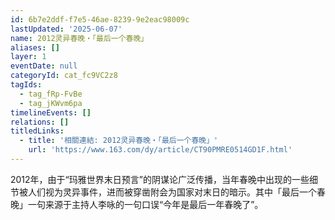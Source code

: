 ```yaml
---
id: 6b7e2ddf-f7e5-46ae-8239-9e2eac98009c
lastUpdated: '2025-06-07'
name: 2012灵异春晚・「最后一个春晚」
aliases: []
layer: 1
eventDate: null
categoryId: cat_fc9VC2z8
tagIds:
  - tag_fRp-FvBe
  - tag_jKWvm6pa
timelineEvents: []
relations: []
titledLinks:
  - title: '相關連結: 2012灵异春晚・「最后一个春晚」'
    url: 'https://www.163.com/dy/article/CT90PMRE0514GD1F.html'
---
```

2012年，由于“玛雅世界末日预言”的阴谋论广泛传播，当年春晚中出现的一些细节被人们视为灵异事件，进而被穿凿附会为国家对末日的暗示。其中「最后一个春晚」一句来源于主持人李咏的一句口误“今年是最后一年春晚了”。
